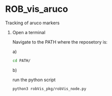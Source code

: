 # ROB_vis_aruco
Tracking of aruco markers

1) Open a terminal

    Navigate to the PATH where the reposetory is:

    a)

    ``` bash
    cd PATH/
    ```

    b)

    run the python script

    ``` bash
    python3 robVis_pkg/robVis_node.py
    ```
